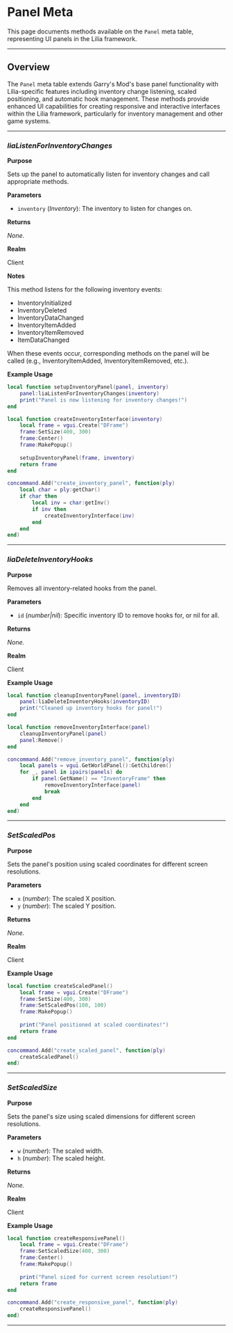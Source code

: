 # Panel Meta

This page documents methods available on the `Panel` meta table, representing UI panels in the Lilia framework.

---

## Overview

The `Panel` meta table extends Garry's Mod's base panel functionality with Lilia-specific features including inventory change listening, scaled positioning, and automatic hook management. These methods provide enhanced UI capabilities for creating responsive and interactive interfaces within the Lilia framework, particularly for inventory management and other game systems.

---

### *liaListenForInventoryChanges*

**Purpose**

Sets up the panel to automatically listen for inventory changes and call appropriate methods.

**Parameters**

* `inventory` (*Inventory*): The inventory to listen for changes on.

**Returns**

*None.*

**Realm**

Client

**Notes**

This method listens for the following inventory events:
- InventoryInitialized
- InventoryDeleted
- InventoryDataChanged
- InventoryItemAdded
- InventoryItemRemoved
- ItemDataChanged

When these events occur, corresponding methods on the panel will be called (e.g., InventoryItemAdded, InventoryItemRemoved, etc.).

**Example Usage**

```lua
local function setupInventoryPanel(panel, inventory)
    panel:liaListenForInventoryChanges(inventory)
    print("Panel is now listening for inventory changes!")
end

local function createInventoryInterface(inventory)
    local frame = vgui.Create("DFrame")
    frame:SetSize(400, 300)
    frame:Center()
    frame:MakePopup()
    
    setupInventoryPanel(frame, inventory)
    return frame
end

concommand.Add("create_inventory_panel", function(ply)
    local char = ply:getChar()
    if char then
        local inv = char:getInv()
        if inv then
            createInventoryInterface(inv)
        end
    end
end)
```

---

### *liaDeleteInventoryHooks*

**Purpose**

Removes all inventory-related hooks from the panel.

**Parameters**

* `id` (*number|nil*): Specific inventory ID to remove hooks for, or nil for all.

**Returns**

*None.*

**Realm**

Client

**Example Usage**

```lua
local function cleanupInventoryPanel(panel, inventoryID)
    panel:liaDeleteInventoryHooks(inventoryID)
    print("Cleaned up inventory hooks for panel!")
end

local function removeInventoryInterface(panel)
    cleanupInventoryPanel(panel)
    panel:Remove()
end

concommand.Add("remove_inventory_panel", function(ply)
    local panels = vgui.GetWorldPanel():GetChildren()
    for _, panel in ipairs(panels) do
        if panel:GetName() == "InventoryFrame" then
            removeInventoryInterface(panel)
            break
        end
    end
end)
```

---

### *SetScaledPos*

**Purpose**

Sets the panel's position using scaled coordinates for different screen resolutions.

**Parameters**

* `x` (*number*): The scaled X position.
* `y` (*number*): The scaled Y position.

**Returns**

*None.*

**Realm**

Client

**Example Usage**

```lua
local function createScaledPanel()
    local frame = vgui.Create("DFrame")
    frame:SetSize(400, 300)
    frame:SetScaledPos(100, 100)
    frame:MakePopup()
    
    print("Panel positioned at scaled coordinates!")
    return frame
end

concommand.Add("create_scaled_panel", function(ply)
    createScaledPanel()
end)
```

---

### *SetScaledSize*

**Purpose**

Sets the panel's size using scaled dimensions for different screen resolutions.

**Parameters**

* `w` (*number*): The scaled width.
* `h` (*number*): The scaled height.

**Returns**

*None.*

**Realm**

Client

**Example Usage**

```lua
local function createResponsivePanel()
    local frame = vgui.Create("DFrame")
    frame:SetScaledSize(400, 300)
    frame:Center()
    frame:MakePopup()
    
    print("Panel sized for current screen resolution!")
    return frame
end

concommand.Add("create_responsive_panel", function(ply)
    createResponsivePanel()
end)
```

---
